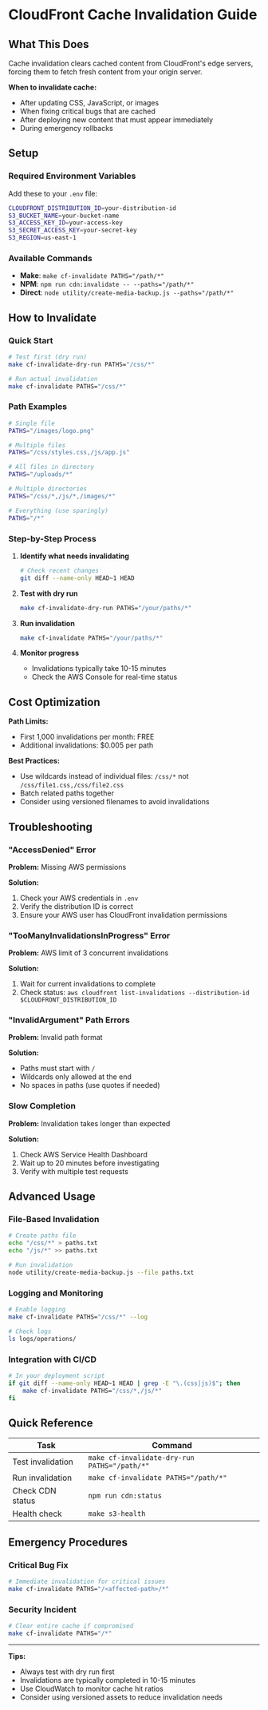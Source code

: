 # CloudFront Cache Invalidation Guide

## What This Does

Cache invalidation clears cached content from CloudFront's edge servers, forcing them to fetch fresh content from your origin server.

**When to invalidate cache:**

- After updating CSS, JavaScript, or images
- When fixing critical bugs that are cached
- After deploying new content that must appear immediately
- During emergency rollbacks

## Setup

### Required Environment Variables

Add these to your `.env` file:

```bash
CLOUDFRONT_DISTRIBUTION_ID=your-distribution-id
S3_BUCKET_NAME=your-bucket-name
S3_ACCESS_KEY_ID=your-access-key
S3_SECRET_ACCESS_KEY=your-secret-key
S3_REGION=us-east-1
```

### Available Commands

- **Make**: `make cf-invalidate PATHS="/path/*"`
- **NPM**: `npm run cdn:invalidate -- --paths="/path/*"`
- **Direct**: `node utility/create-media-backup.js --paths="/path/*"`

## How to Invalidate

### Quick Start

```bash
# Test first (dry run)
make cf-invalidate-dry-run PATHS="/css/*"

# Run actual invalidation
make cf-invalidate PATHS="/css/*"
```

### Path Examples

```bash
# Single file
PATHS="/images/logo.png"

# Multiple files
PATHS="/css/styles.css,/js/app.js"

# All files in directory
PATHS="/uploads/*"

# Multiple directories
PATHS="/css/*,/js/*,/images/*"

# Everything (use sparingly)
PATHS="/*"
```

### Step-by-Step Process

1. **Identify what needs invalidating**

   ```bash
   # Check recent changes
   git diff --name-only HEAD~1 HEAD
   ```

2. **Test with dry run**

   ```bash
   make cf-invalidate-dry-run PATHS="/your/paths/*"
   ```

3. **Run invalidation**

   ```bash
   make cf-invalidate PATHS="/your/paths/*"
   ```

4. **Monitor progress**
   - Invalidations typically take 10-15 minutes
   - Check the AWS Console for real-time status

## Cost Optimization

**Path Limits:**

- First 1,000 invalidations per month: FREE
- Additional invalidations: $0.005 per path

**Best Practices:**

- Use wildcards instead of individual files: `/css/*` not `/css/file1.css,/css/file2.css`
- Batch related paths together
- Consider using versioned filenames to avoid invalidations

## Troubleshooting

### "AccessDenied" Error

**Problem:** Missing AWS permissions

**Solution:**

1. Check your AWS credentials in `.env`
2. Verify the distribution ID is correct
3. Ensure your AWS user has CloudFront invalidation permissions

### "TooManyInvalidationsInProgress" Error

**Problem:** AWS limit of 3 concurrent invalidations

**Solution:**

1. Wait for current invalidations to complete
2. Check status: `aws cloudfront list-invalidations --distribution-id $CLOUDFRONT_DISTRIBUTION_ID`

### "InvalidArgument" Path Errors

**Problem:** Invalid path format

**Solution:**

- Paths must start with `/`
- Wildcards only allowed at the end
- No spaces in paths (use quotes if needed)

### Slow Completion

**Problem:** Invalidation takes longer than expected

**Solution:**

1. Check AWS Service Health Dashboard
2. Wait up to 20 minutes before investigating
3. Verify with multiple test requests

## Advanced Usage

### File-Based Invalidation

```bash
# Create paths file
echo "/css/*" > paths.txt
echo "/js/*" >> paths.txt

# Run invalidation
node utility/create-media-backup.js --file paths.txt
```

### Logging and Monitoring

```bash
# Enable logging
make cf-invalidate PATHS="/css/*" --log

# Check logs
ls logs/operations/
```

### Integration with CI/CD

```bash
# In your deployment script
if git diff --name-only HEAD~1 HEAD | grep -E "\.(css|js)$"; then
    make cf-invalidate PATHS="/css/*,/js/*"
fi
```

## Quick Reference

| Task | Command |
|------|---------|
| Test invalidation | `make cf-invalidate-dry-run PATHS="/path/*"` |
| Run invalidation | `make cf-invalidate PATHS="/path/*"` |
| Check CDN status | `npm run cdn:status` |
| Health check | `make s3-health` |

## Emergency Procedures

### Critical Bug Fix

```bash
# Immediate invalidation for critical issues
make cf-invalidate PATHS="/<affected-path>/*"
```

### Security Incident

```bash
# Clear entire cache if compromised
make cf-invalidate PATHS="/*"
```

---

**Tips:**

- Always test with dry run first
- Invalidations are typically completed in 10-15 minutes
- Use CloudWatch to monitor cache hit ratios
- Consider using versioned assets to reduce invalidation needs
